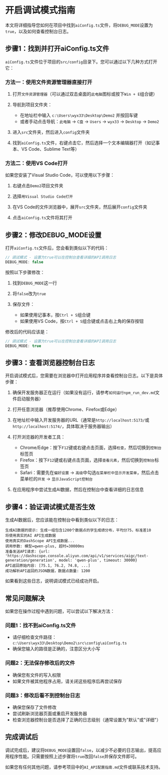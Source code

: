 # 开启调试模式指南

本文将详细指导您如何在项目中找到`aiConfig.ts`文件，将`DEBUG_MODE`设置为`true`，以及如何查看控制台日志。

## 步骤1：找到并打开aiConfig.ts文件

`aiConfig.ts`文件位于项目的`src/config`目录下。您可以通过以下几种方式打开它：

### 方法一：使用文件资源管理器直接打开

1. 打开`文件资源管理器`（可以通过双击桌面的`此电脑`图标或按下`Win + E`组合键）

2. 导航到项目文件夹：
   - 在地址栏中输入 `c:\Users\wyx33\Desktop\Demo2` 并按回车键
   - 或者手动点击导航：`此电脑` → `C盘` → `Users` → `wyx33` → `Desktop` → `Demo2`

3. 进入`src`文件夹，然后进入`config`文件夹

4. 找到`aiConfig.ts`文件，右键点击它，然后选择一个文本编辑器打开（如记事本、VS Code、Sublime Text等）

### 方法二：使用VS Code打开

如果您安装了Visual Studio Code，可以使用以下步骤：

1. 右键点击`Demo2`项目文件夹

2. 选择`用Visual Studio Code打开`

3. 在VS Code的文件浏览器中，展开`src`文件夹，然后展开`config`文件夹

4. 点击`aiConfig.ts`文件将其打开

## 步骤2：修改DEBUG_MODE设置

打开`aiConfig.ts`文件后，您会看到类似以下的代码：

```typescript
// 调试模式 - 设置为true可以在控制台查看详细的API调用日志
DEBUG_MODE: false
```

按照以下步骤修改：

1. 找到`DEBUG_MODE`这一行

2. 将`false`改为`true`

3. 保存文件：
   - 如果使用记事本，按`Ctrl + S`组合键
   - 如果使用VS Code，按`Ctrl + S`组合键或点击右上角的保存按钮

修改后的代码应该是：

```typescript
// 调试模式 - 设置为true可以在控制台查看详细的API调用日志
DEBUG_MODE: true
```

## 步骤3：查看浏览器控制台日志

开启调试模式后，您需要在浏览器中打开应用程序并查看控制台日志。以下是具体步骤：

1. 确保开发服务器正在运行（如果没有运行，请参考`如何运行npm_run_dev.md`文件启动服务器）

2. 打开任意浏览器（推荐使用Chrome、Firefox或Edge）

3. 在地址栏中输入开发服务器的URL（通常是`http://localhost:5173/`或`http://localhost:5174/`，具体取决于服务器输出）

4. 打开浏览器的开发者工具：
   - Chrome/Edge：按下`F12`键或右键点击页面，选择`检查`，然后切换到`控制台`标签页
   - Firefox：按下`F12`键或右键点击页面，选择`查看元素`，然后切换到`控制台`标签页
   - Safari：需要先在`偏好设置` → `高级`中勾选`在菜单栏中显示开发菜单`，然后点击菜单栏的`开发` → `显示JavaScript控制台`

5. 在应用程序中尝试生成AI数据，然后在控制台中查看详细的日志信息

## 步骤4：验证调试模式是否生效

生成AI数据后，您应该能在控制台中看到类似以下的日志：

```
生成AI数据的提示: 生成一组包含1200个数据点的学生成绩分布，平均分75，标准差10
将使用真实的AI API生成数据
使用真实的DashScope API生成数据...
调用参数: 模型=qwen-plus, 超时=30000ms
准备发送API请求: {url: 'https://dashscope.console.aliyun.com/api/v1/services/aigc/text-generation/generation', model: 'qwen-plus', timeout: 30000}
API返回原始内容: [75.1, 76.2, 74.8, ...]
成功解析API返回的JSON数据，数据点数量: 1200
```

如果看到这些日志，说明调试模式已经成功开启。

## 常见问题解决

如果您在操作过程中遇到问题，可以尝试以下解决方法：

### 问题1：找不到aiConfig.ts文件

- 请仔细检查文件路径：`c:\Users\wyx33\Desktop\Demo2\src\config\aiConfig.ts`
- 确保您输入的路径是正确的，注意区分大小写

### 问题2：无法保存修改后的文件

- 确保您有文件的写入权限
- 如果文件被其他程序占用，请关闭这些程序后再尝试保存

### 问题3：修改后看不到控制台日志

- 确保您保存了文件修改
- 尝试刷新浏览器页面或重启开发服务器
- 检查浏览器控制台是否选择了正确的日志级别（通常设置为"默认"或"详细"）

## 完成调试后

调试完成后，建议将`DEBUG_MODE`设置回`false`，以减少不必要的日志输出，提高应用程序性能。只需要按照上述步骤将`true`改回`false`并保存文件即可。

如果您有任何其他问题，请参考项目中的`AI_API配置指南.md`文件或联系技术支持。